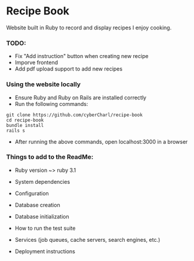 # Recipe Book

Website built in Ruby to record and display recipes I enjoy cooking. 

### TODO:
- Fix "Add instruction" button when creating new recipe
- Imporve frontend 
- Add pdf upload support to add new recipes

### Using the website locally

- Ensure Ruby and Ruby on Rails are installed correctly
- Run the following commands:
```
git clone https://github.com/cyberCharl/recipe-book
cd recipe-book
bundle install
rails s
```

- After running the above commands, open localhost:3000 in a browser

### Things to add to the ReadMe:

* Ruby version ~> ruby 3.1

* System dependencies

* Configuration

* Database creation

* Database initialization

* How to run the test suite

* Services (job queues, cache servers, search engines, etc.)

* Deployment instructions
